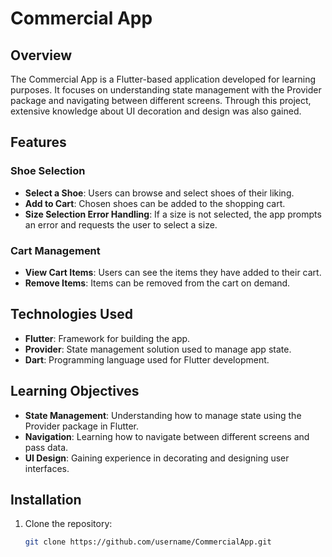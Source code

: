 # Commercial App

## Overview

The Commercial App is a Flutter-based application developed for learning purposes. It focuses on understanding state management with the Provider package and navigating between different screens. Through this project, extensive knowledge about UI decoration and design was also gained.

## Features

### Shoe Selection
- **Select a Shoe**: Users can browse and select shoes of their liking.
- **Add to Cart**: Chosen shoes can be added to the shopping cart.
- **Size Selection Error Handling**: If a size is not selected, the app prompts an error and requests the user to select a size.

### Cart Management
- **View Cart Items**: Users can see the items they have added to their cart.
- **Remove Items**: Items can be removed from the cart on demand.

## Technologies Used
- **Flutter**: Framework for building the app.
- **Provider**: State management solution used to manage app state.
- **Dart**: Programming language used for Flutter development.

## Learning Objectives
- **State Management**: Understanding how to manage state using the Provider package in Flutter.
- **Navigation**: Learning how to navigate between different screens and pass data.
- **UI Design**: Gaining experience in decorating and designing user interfaces.

## Installation

1. Clone the repository:
   ```bash
   git clone https://github.com/username/CommercialApp.git
